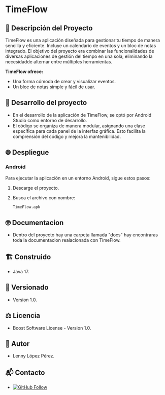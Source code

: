 # TimeFlow

## 🚀 Descripción del Proyecto

TimeFlow es una aplicación diseñada para gestionar tu tiempo de manera sencilla y eficiente. Incluye un calendario de eventos y un bloc de notas integrado.
El objetivo del proyecto era combinar las funcionalidades de diversas aplicaciones de gestión del tiempo en una sola, eliminando la necesidadde alternar entre múltiples herramientas.

**TimeFlow ofrece:**
- Una forma cómoda de crear y visualizar eventos.
- Un bloc de notas simple y fácil de usar.

## 🔧 Desarrollo del proyecto
- En el desarrollo de la aplicación de TimeFlow, se optó por Android Studio como entorno de desarrollo.
- El código se organiza de manera modular, asignando una clase específica para cada panel de la interfaz gráfica. Esto facilita la comprensión del código y mejora la mantenibilidad.
  
## 🌐 Despliegue

### Android

Para ejecutar la aplicación en un entorno Android, sigue estos pasos:

1. Descarge el proyecto.

2. Busca el archivo con nombre:
   ```bash
   TimeFlow.apk

## 🤓 Documentacion
- Dentro del proyecto hay una carpeta llamada "docs" hay encontraras toda la documentacion realacionada con TimeFlow.

## 🏗️ Construido

- Java 17.

## 📅 Versionado

- Version 1.0.

## ⚖️ Licencia

- Boost Software License - Version 1.0.

## 👑 Autor

- Lenny López Pérez.

## 📬 Contacto

- [![GitHub Follow](https://img.shields.io/badge/Connect-polodepelea-blue.svg?logo=Github&longCache=true&style=social&label=Follow)](https://github.com/polodepelea)
